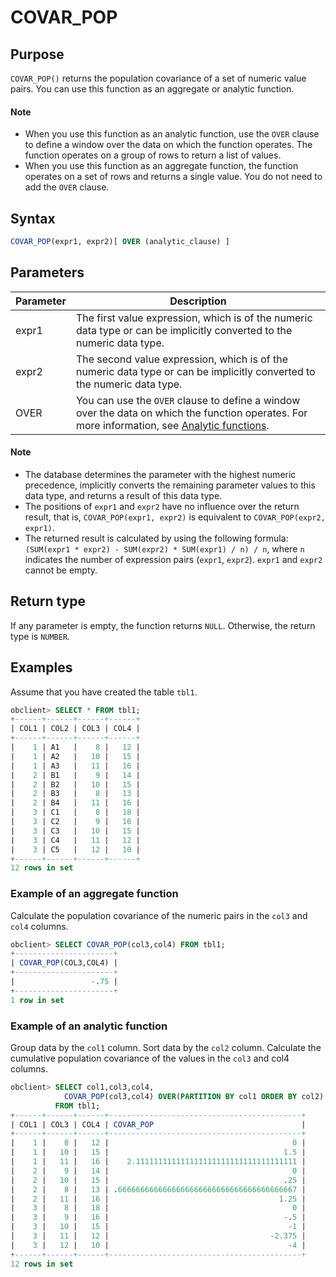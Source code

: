 # COVAR_POP

## Purpose

`COVAR_POP()` returns the population covariance of a set of numeric value pairs. You can use this function as an aggregate or analytic function.

  <main id="notice" type='explain'>
    <h4>Note</h4>
    <ul>
    <li>When you use this function as an analytic function, use the <code>OVER</code> clause to define a window over the data on which the function operates. The function operates on a group of rows to return a list of values. </li>
    <li>When you use this function as an aggregate function, the function operates on a set of rows and returns a single value. You do not need to add the <code>OVER</code> clause. </li>
    </ul>
  </main>

## Syntax

```sql
COVAR_POP(expr1, expr2)[ OVER (analytic_clause) ]
```

## Parameters

| Parameter | Description |
|-------|-----------------------------------------------------------------------------------------|
| expr1 | The first value expression, which is of the numeric data type or can be implicitly converted to the numeric data type.  |
| expr2 | The second value expression, which is of the numeric data type or can be implicitly converted to the numeric data type.  |
| OVER | You can use the `OVER` clause to define a window over the data on which the function operates. For more information, see [Analytic functions](../400.analysis-functions-of-oracle-mode/100.window-function-description-of-oracle-mode.md).  |

  <main id="notice" type='explain'>
    <h4>Note</h4>
    <ul>
    <li>The database determines the parameter with the highest numeric precedence, implicitly converts the remaining parameter values to this data type, and returns a result of this data type. </li>
    <li>The positions of <code>expr1</code> and <code>expr2</code> have no influence over the return result, that is, <code>COVAR_POP(expr1, expr2)</code> is equivalent to <code>COVAR_POP(expr2, expr1)</code>. </li>
    <li>The returned result is calculated by using the following formula: <code>(SUM(expr1 * expr2) - SUM(expr2) * SUM(expr1) / n) / n</code>, where <code>n</code> indicates the number of expression pairs (<code>expr1</code>, <code>expr2</code>). <code>expr1</code> and <code>expr2</code> cannot be empty. </li>
    </ul>
  </main>

## Return type

If any parameter is empty, the function returns `NULL`. Otherwise, the return type is `NUMBER`.

## Examples

Assume that you have created the table `tbl1`.

```sql
obclient> SELECT * FROM tbl1;
+------+------+------+------+
| COL1 | COL2 | COL3 | COL4 |
+------+------+------+------+
|    1 | A1   |    8 |   12 |
|    1 | A2   |   10 |   15 |
|    1 | A3   |   11 |   16 |
|    2 | B1   |    9 |   14 |
|    2 | B2   |   10 |   15 |
|    2 | B3   |    8 |   13 |
|    2 | B4   |   11 |   16 |
|    3 | C1   |    8 |   18 |
|    3 | C2   |    9 |   16 |
|    3 | C3   |   10 |   15 |
|    3 | C4   |   11 |   12 |
|    3 | C5   |   12 |   10 |
+------+------+------+------+
12 rows in set
```

### Example of an aggregate function

Calculate the population covariance of the numeric pairs in the `col3` and `col4` columns.

```sql
obclient> SELECT COVAR_POP(col3,col4) FROM tbl1;
+----------------------+
| COVAR_POP(COL3,COL4) |
+----------------------+
|                 -.75 |
+----------------------+
1 row in set
```

### Example of an analytic function

Group data by the `col1` column. Sort data by the `col2` column. Calculate the cumulative population covariance of the values in the `col3` and col4 columns.

```sql
obclient> SELECT col1,col3,col4,
            COVAR_POP(col3,col4) OVER(PARTITION BY col1 ORDER BY col2) "COVAR_POP"
          FROM tbl1;
+------+------+------+-------------------------------------------+
| COL1 | COL3 | COL4 | COVAR_POP                                 |
+------+------+------+-------------------------------------------+
|    1 |    8 |   12 |                                         0 |
|    1 |   10 |   15 |                                       1.5 |
|    1 |   11 |   16 |    2.111111111111111111111111111111111111 |
|    2 |    9 |   14 |                                         0 |
|    2 |   10 |   15 |                                       .25 |
|    2 |    8 |   13 | .6666666666666666666666666666666666666667 |
|    2 |   11 |   16 |                                      1.25 |
|    3 |    8 |   18 |                                         0 |
|    3 |    9 |   16 |                                       -.5 |
|    3 |   10 |   15 |                                        -1 |
|    3 |   11 |   12 |                                    -2.375 |
|    3 |   12 |   10 |                                        -4 |
+------+------+------+-------------------------------------------+
12 rows in set
```
